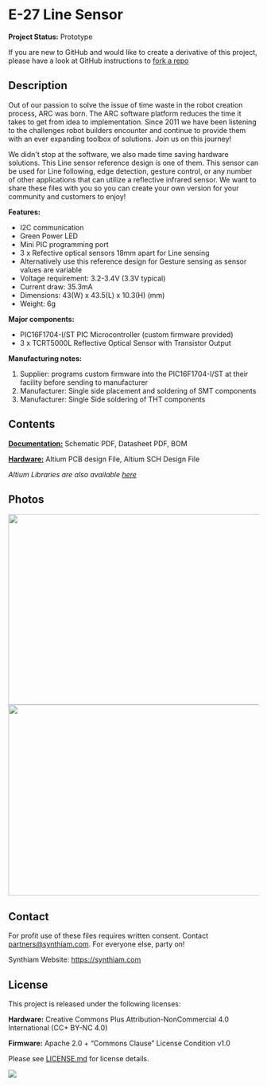 # E-27 Line Sensor

**Project Status:** Prototype

If you are new to GitHub and would like to create a derivative of this project, please have a look at GitHub instructions to [fork a repo](https://help.github.com/en/articles/fork-a-repo)

## Description

Out of our passion to solve the issue of time waste in the robot creation process, ARC was born. The ARC software platform reduces the time it takes to get from idea to implementation. Since 2011 we have been listening to the challenges robot builders encounter and continue to provide them with an ever expanding toolbox of solutions. Join us on this journey!

We didn't stop at the software, we also made time saving hardware solutions. This Line sensor reference design is one of them. This sensor can be used for Line following, edge detection, gesture control, or any number of other applications that can utilize a reflective infrared sensor. We want to share these files with you so you can create your own version for your community and customers to enjoy!

**Features:**
- I2C communication
- Green Power LED
- Mini PIC programming port
- 3 x Refective optical sensors 18mm apart for Line sensing
- Alternatively use this reference design for Gesture sensing as sensor values are variable
- Voltage requirement: 3.2-3.4V (3.3V typical)
- Current draw: 35.3mA
- Dimensions: 43(W) x 43.5(L) x 10.3(H) (mm)
- Weight: 6g

**Major components:** 
- PIC16F1704-I/ST PIC Microcontroller (custom firmware provided)
- 3 x TCRT5000L Reflective Optical Sensor with Transistor Output

**Manufacturing notes:** 
1. Supplier: programs custom firmware into the PIC16F1704-I/ST at their facility before sending to manufacturer
2. Manufacturer: Single side placement and soldering of SMT components
3. Manufacturer: Single Side soldering of THT components

## Contents

[**Documentation:**](https://github.com/synthiam/E-27_Line_Sensor/tree/master/E-27%20Documentation) Schematic PDF, Datasheet PDF, BOM

[**Hardware:**](https://github.com/synthiam/E-27_Line_Sensor/tree/master/E-27%20Hardware) Altium PCB design File, Altium SCH Design File

*Altium Libraries are also available <a href="https://github.com/synthiam/Synthiam_Altium_Librairies">here</a>*

## Photos

<p align="left">
<img src="https://live.staticflickr.com/65535/32801180957_0ac42a03d9_k.jpg" width="683" height="383">
<img src="https://live.staticflickr.com/65535/40778037073_3a07ccc2b5_k.jpg" width="683" height="383"></p>

## Contact

For profit use of these files requires written consent. Contact partners@synthiam.com. For everyone else, party on!

Synthiam Website: https://synthiam.com

## License

This project is released under the following licenses:

**Hardware:** Creative Commons Plus Attribution-NonCommercial 4.0 International (CC+ BY-NC 4.0)

**Firmware:** Apache 2.0 + “Commons Clause” License Condition v1.0

Please see [LICENSE.md](https://github.com/synthiam/E-27_Line_Sensor/blob/master/LICENSE.md) for license details.

<a href="https://synthiam.com"><img src="https://live.staticflickr.com/65535/47791527651_358dffb302_m.jpg"></a>
